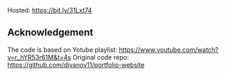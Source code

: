 Hosted: https://bit.ly/31Lxt74

## Acknowledgement
The code is based on Yotube playlist: https://www.youtube.com/watch?v=r_hYR53r61M&t=4s
Original code repo: https://github.com/divanov11/portfolio-website

